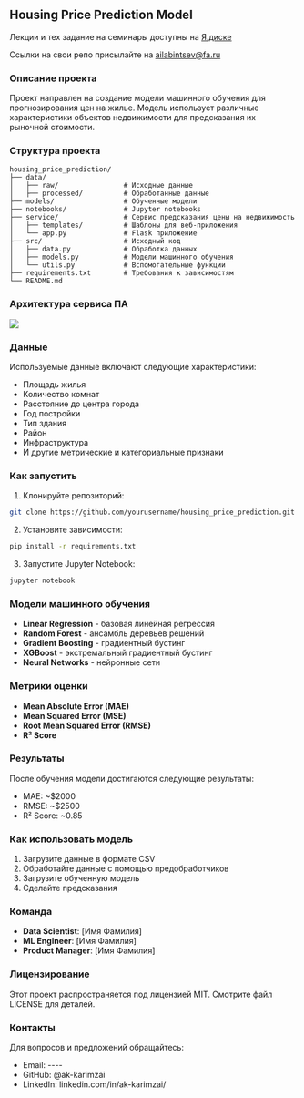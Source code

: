 ## Housing Price Prediction Model

Лекции и тех задание на семинары доступны на [Я.диске](https://disk.yandex.ru/d/vDb3HPumZ2xK0w)  

Ссылки на свои репо присылайте на ailabintsev@fa.ru  

### Описание проекта
Проект направлен на создание модели машинного обучения для прогнозирования цен на жилье. Модель использует различные характеристики объектов недвижимости для предсказания их рыночной стоимости.

### Структура проекта
```
housing_price_prediction/
├── data/
│   ├── raw/                # Исходные данные
│   ├── processed/          # Обработанные данные
├── models/                 # Обученные модели
├── notebooks/              # Jupyter notebooks
├── service/                # Сервис предсказания цены на недвижимость
│   ├── templates/          # Шаблоны для веб-приложения
│   └── app.py              # Flask приложение
├── src/                    # Исходный код
│   ├── data.py             # Обработка данных
│   ├── models.py           # Модели машинного обучения
│   └── utils.py            # Вспомогательные функции
├── requirements.txt        # Требования к зависимостям
└── README.md
```

### Архитектура сервиса ПА
![](img/arch.png)

### Данные
Используемые данные включают следующие характеристики:
* Площадь жилья
* Количество комнат
* Расстояние до центра города
* Год постройки
* Тип здания
* Район
* Инфраструктура
* И другие метрические и категориальные признаки

### Как запустить
1. Клонируйте репозиторий:
```bash
git clone https://github.com/yourusername/housing_price_prediction.git
```

2. Установите зависимости:
```bash
pip install -r requirements.txt
```

3. Запустите Jupyter Notebook:
```bash
jupyter notebook
```

### Модели машинного обучения
* **Linear Regression** - базовая линейная регрессия
* **Random Forest** - ансамбль деревьев решений
* **Gradient Boosting** - градиентный бустинг
* **XGBoost** - экстремальный градиентный бустинг
* **Neural Networks** - нейронные сети

### Метрики оценки
* **Mean Absolute Error (MAE)**
* **Mean Squared Error (MSE)**
* **Root Mean Squared Error (RMSE)**
* **R² Score**

### Результаты
После обучения модели достигаются следующие результаты:
* MAE: ~$2000
* RMSE: ~$2500
* R² Score: ~0.85

### Как использовать модель
1. Загрузите данные в формате CSV
2. Обработайте данные с помощью предобработчиков
3. Загрузите обученную модель
4. Сделайте предсказания

### Команда
* **Data Scientist**: [Имя Фамилия]
* **ML Engineer**: [Имя Фамилия]
* **Product Manager**: [Имя Фамилия]

### Лицензирование
Этот проект распространяется под лицензией MIT. Смотрите файл LICENSE для деталей.

### Контакты
Для вопросов и предложений обращайтесь:
* Email: ----
* GitHub: @ak-karimzai
* LinkedIn: linkedin.com/in/ak-karimzai/
